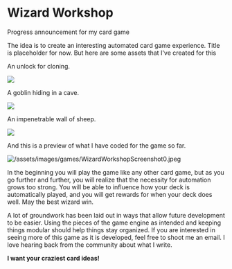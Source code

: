 <!-- 2024-10-15- -->
# Wizard Workshop

Progress announcement for my card game

The idea is to create an interesting automated card game experience. Title is
placeholder for now. But here are some assets that I've created for this

An unlock for cloning.

<img src="/assets/images/games/WizardWorkshopAsset0.jpeg" style="
	image-rendering:pixelated; image-rendering:-moz-crisp-edges;
image-rendering:crisp-edges">

A goblin hiding in a cave.

<img src="/assets/images/games/WizardWorkshopAsset0.png" style="
	image-rendering:pixelated; image-rendering:-moz-crisp-edges;
image-rendering:crisp-edges">

An impenetrable wall of sheep.

<img src="/assets/images/games/WizardWorkshopAsset1.png" style="
	image-rendering:pixelated; image-rendering:-moz-crisp-edges;
image-rendering:crisp-edges">

And this is a preview of what I have coded for the game so far.

![/assets/images/games/WizardWorkshopScreenshot0.jpeg](/assets/images/games/WizardWorkshopScreenshot0.jpeg)

In the beginning you will play the game like any other card game, but as you go
further and further, you will realize that the necessity for automation grows
too strong. You will be able to influence how your deck is automatically played,
and you will get rewards for when your deck does well. May the best wizard win.

A lot of groundwork has been laid out in ways that allow future development to
be easier. Using the pieces of the game engine as intended and keeping things
modular should help things stay organized. If you are interested in seeing more
of this game as it is developed, feel free to shoot me an email. I love hearing
back from the community about what I write. 

**I want your craziest card ideas!**

